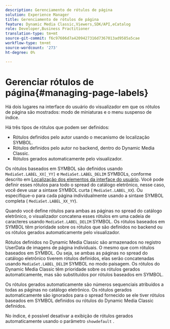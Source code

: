 ```yaml
---
description: Gerenciamento de rótulos de página
solution: Experience Manager
title: Gerenciamento de rótulos de página
feature: Dynamic Media Classic,Viewers,SDK/API,eCatalog
role: Developer,Business Practitioner
translation-type: tm+mt
source-git-commit: f6c97606d7a4209427316d7367013ad9585a5cae
workflow-type: tm+mt
source-wordcount: '273'
ht-degree: 0%

---
```



# Gerenciar rótulos de página{#managing-page-labels}

Há dois lugares na interface do usuário do visualizador em que os rótulos de página são mostrados: modo de miniaturas e o menu suspenso de índice.

Há três tipos de rótulos que podem ser definidos:

* Rótulos definidos pelo autor usando o mecanismo de localização SYMBOL.
* Rótulos definidos pelo autor no backend, dentro do Dynamic Media Classic.
* Rótulos gerados automaticamente pelo visualizador.

Os rótulos baseados em SYMBOL são definidos usando `MediaSet.LABEL_XX[_YY]` e `MediaSet.LABEL_DELIM` SYMBOLs, conforme descrito em [Localização dos elementos da interface do usuário](../../c-html5-s7-aem-asset-viewers/c-html5-20-ecatalog-viewer-about/c-html5-20-ecatalog-viewer-localization.md#concept-cbfc39344c494eb7b9f6a272cff0cc74). Você pode definir esses rótulos para todo o spread do catálogo eletrônico, nesse caso, você deve usar a sintaxe SYMBOL curta ( `MediaSet.LABEL_XX`). Ou especifique-o para cada página individualmente usando a sintaxe SYMBOL completa ( `MediaSet.LABEL_XX_YY`).

Quando você define rótulos para ambas as páginas no spread do catálogo eletrônico, o visualizador concatena esses rótulos em uma cadeia de caracteres usando `MediaSet.LABEL_DELIM` SYMBOL. Os rótulos baseados em SYMBOL têm prioridade sobre os rótulos que são definidos no backend ou os rótulos gerados automaticamente pelo visualizador.

Rótulos definidos no Dynamic Media Classic são armazenados no registro UserData de imagens de página individuais. O mesmo que com rótulos baseados em SYMBOL. Ou seja, se ambas as páginas no spread do catálogo eletrônico tiverem rótulos definidos, elas serão concatenadas usando `MediaSet.LABEL_DELIM` SYMBOL no modo paisagem. Os rótulos do Dynamic Media Classic têm prioridade sobre os rótulos gerados automaticamente, mas são substituídos por rótulos baseados em SYMBOL.

Os rótulos gerados automaticamente são números sequenciais atribuídos a todas as páginas no catálogo eletrônico. Os rótulos gerados automaticamente são ignorados para o spread fornecido se ele tiver rótulos baseados em SYMBOL definidos ou rótulos do Dynamic Media Classic definidos.

No índice, é possível desativar a exibição de rótulos gerados automaticamente usando o parâmetro `showdefault` .
